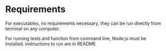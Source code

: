 # Requirements
For executables, no requirements necessary, they can be run directly from terminal on any computer.

For running tests and function from command line, Node.js must be installed. instructions to run are in README

